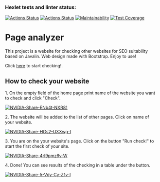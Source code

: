 ### Hexlet tests and linter status:
[![Actions Status](https://github.com/darklittlefinch/java-project-72/actions/workflows/hexlet-check.yml/badge.svg)](https://github.com/darklittlefinch/java-project-72/actions)
[![Actions Status](https://github.com/darklittlefinch/java-project-72/actions/workflows/main.yml/badge.svg)](https://github.com/darklittlefinch/java-project-72/actions/workflows/main.yml)
[![Maintainability](https://api.codeclimate.com/v1/badges/b0f2ff652e62b41e9481/maintainability)](https://codeclimate.com/github/darklittlefinch/java-project-72/maintainability)
[![Test Coverage](https://api.codeclimate.com/v1/badges/b0f2ff652e62b41e9481/test_coverage)](https://codeclimate.com/github/darklittlefinch/java-project-72/test_coverage)

# Page analyzer

This project is a website for checking other websites for SEO suitability based on Javalin. Web design made with Bootstrap. Enjoy to use!

Click [here](https://darklittlefinch-page-analyzer.onrender.com/) to start checking!.

## How to check your website

1\. On the empty field of the home page print name of the website you want to check and click "Check".

<a href="https://ibb.co/CzQQzkg"><img src="https://i.ibb.co/7XKKXwP/NVIDIA-Share-ENb4t-NXR81.png" alt="NVIDIA-Share-ENb4t-NXR81" border="0"></a>

2\. The website will be added to the list of other pages. Click on name of your website.

<a href="https://ibb.co/3Fgdp0D"><img src="https://i.ibb.co/hd39BKP/NVIDIA-Share-HGs2-UXXwg-I.png" alt="NVIDIA-Share-HGs2-UXXwg-I" border="0"></a>

3\. You are on the your website's page. Click on the button "Run check!" to start the first check of your site.

<a href="https://ibb.co/TH0PvQN"><img src="https://i.ibb.co/HrPGFc9/NVIDIA-Share-4rl9pmz6v-W.png" alt="NVIDIA-Share-4rl9pmz6v-W" border="0"></a>

4\. Done! You can see results of the checking in a table under the button.

<a href="https://ibb.co/Db1z80F"><img src="https://i.ibb.co/dcfjL8v/NVIDIA-Share-5-Vdy-Cy-Z1v-I.png" alt="NVIDIA-Share-5-Vdy-Cy-Z1v-I" border="0"></a>
